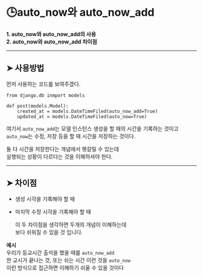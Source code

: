 # 🕒auto_now와 auto_now_add

**1. auto_now와 auto_now_add의 사용**  
**2. auto_now와 auto_now_add 차이점**  

---
## ➤ 사용방법
먼저 사용하는 코드를 보여주겠다.
```
from django.db inmport models

def post(models.Model):
    created_at = models.DateTimeFiled(auto_now_add=True)
    updated_at = models.DateTimeFiled(auto_now=True)
```    
여기서 `auto_now_add`는 모델 인스턴스 생성을 할 때의 시간을 기록하는 것이고  
`auto_now`는 수정, 저장 등을 할 때 시간을 저장하는 것이다.  
  
둘 다 시간을 저장한다는 개념에서 헷갈릴 수 있는데  
실행되는 상황이 다르다는 것을 이해하셔야 한다.

---
## ➤ 차이점
- 생성 시각을 기록해야 할 때  
- 마지막 수정 시각을 기록해야 할 때   
  
  이 두 차이점을 생각하면 두개의 개념이 이해하는데  
  보다 쉬워질 수 있을 것 입니다.
  
**예시**  
우리가 등교시간 출석을 했을 때를 `auto_now_add`  
한 교시가 끝나는 것, 또는 쉬는 시간 이런 것을 `auto_now`  
이런 방식으로 접근하면 이해하기 쉬울 수 있을 것이다